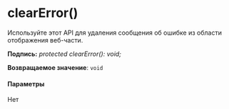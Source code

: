 # <a name="clearerror"></a>clearError()




Используйте этот API для удаления сообщения об ошибке из области отображения веб-части.

**Подпись:** _protected clearError(): void;_

**Возвращаемое значение**: `void`





#### <a name="parameters"></a>Параметры
Нет


